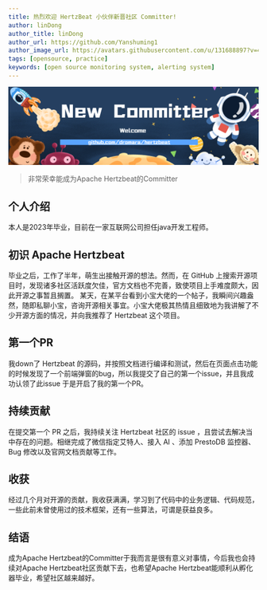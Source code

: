 ```yaml
---
title: 热烈欢迎 HertzBeat 小伙伴新晋社区 Committer!
author: linDong
author_title: linDong
author_url: https://github.com/Yanshuming1
author_image_url: https://avatars.githubusercontent.com/u/131688897?v=4
tags: [opensource, practice]
keywords: [open source monitoring system, alerting system]
---
```


![hertzBeat](/img/blog/new-committer.png)

> 非常荣幸能成为Apache Hertzbeat的Committer
## 个人介绍

本人是2023年毕业，目前在一家互联网公司担任java开发工程师。

## 初识 Apache Hertzbeat
毕业之后，工作了半年，萌生出接触开源的想法。然而，在 GitHub 上搜索开源项目时，发现诸多社区活跃度欠佳，官方文档也不完善，致使项目上手难度颇大，因此开源之事暂且搁置。
某天，在某平台看到小宝大佬的一个帖子，我瞬间兴趣盎然，随即私聊小宝，咨询开源相关事宜。小宝大佬极其热情且细致地为我讲解了不少开源方面的情况，并向我推荐了 Hertzbeat 这个项目。

## 第一个PR

我down了 Hertzbeat 的源码，并按照文档进行编译和测试，然后在页面点击功能的时候发现了一个前端弹窗的bug，所以我提交了自己的第一个issue，并且我成功认领了此issue
于是开启了我的第一个PR。

## 持续贡献

在提交第一个 PR 之后，我持续关注 Hertzbeat 社区的 issue ，且尝试去解决当中存在的问题。相继完成了微信指定艾特人、接入 AI 、添加 PrestoDB 监控器、Bug 修改以及官网文档贡献等工作。

## 收获

经过几个月对开源的贡献，我收获满满，学习到了代码中的业务逻辑、代码规范，一些此前未曾使用过的技术框架，还有一些算法，可谓是获益良多。

## 结语

成为Apache Hertzbeat的Committer于我而言是很有意义对事情，今后我也会持续对Apache Hertzbeat社区贡献下去，也希望Apache Hertzbeat能顺利从孵化器毕业，希望社区越来越好。